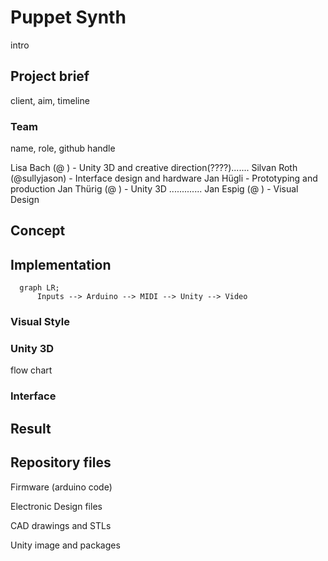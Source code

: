 # Puppet Synth

intro

## Project brief

client, aim, timeline


### Team

name, role, github handle

Lisa Bach (@ ) - Unity 3D and creative direction(????).......
Silvan Roth (@sullyjason) - Interface design and hardware
Jan Hügli - Prototyping and production
Jan Thürig (@ ) - Unity 3D .............
Jan Espig (@ ) - Visual Design

## Concept

## Implementation
    
```mermaid
  graph LR;
      Inputs --> Arduino --> MIDI --> Unity --> Video 
```

### Visual Style
### Unity 3D

flow chart

### Interface


## Result

## Repository files

Firmware (arduino code)

Electronic Design files

CAD drawings and STLs

Unity image and packages


